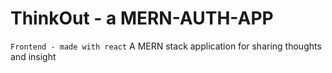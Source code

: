 # ThinkOut - a MERN-AUTH-APP
`Frontend - made with react`
A MERN stack application for sharing thoughts and insight



